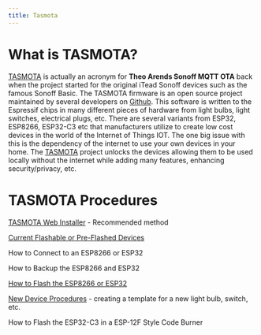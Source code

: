 ```yaml
---
title: Tasmota
---
```


# What is TASMOTA?

[TASMOTA](https://tasmota.com) is actually an acronym for **Theo Arends Sonoff MQTT OTA** back when the project started for the original iTead Sonoff devices such as the famous Sonoff Basic.  The TASMOTA firmware is an open source project maintained by several developers on [Github](https://github.com/arendst/Tasmota).  This software is written to the Espressif chips in many different pieces of hardware from light bulbs, light switches, electrical plugs, etc.  There are several variants from ESP32, ESP8266, ESP32-C3 etc that manufacturers utilize to create low cost devices in the world of the Internet of Things IOT.  The one big issue with this is the dependency of the internet to use your own devices in your home.  The [TASMOTA](https://tasmota.com) project unlocks the devices allowing them to be used locally without the internet while adding many features, enhancing security/privacy, etc.  

# TASMOTA Procedures

[TASMOTA Web Installer](https://tasmota.github.io/install/) - Recommended method 

[Current Flashable or Pre-Flashed Devices](http://localhost:3000/wiki/devices/esp-flashable-devices)

How to Connect to an ESP8266 or ESP32

How to Backup the ESP8266 and ESP32

[How to Flash the ESP8266 or ESP32](how_to_flash_esp32.md)

[New Device Procedures](new_device_procedure.md) - creating a template for a new light bulb, switch, etc.

How to Flash the ESP32-C3 in a ESP-12F Style Code Burner

